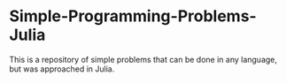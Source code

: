 # Simple-Programming-Problems-Julia
This is a repository of simple problems that can be done in any language, but was approached in Julia. 
